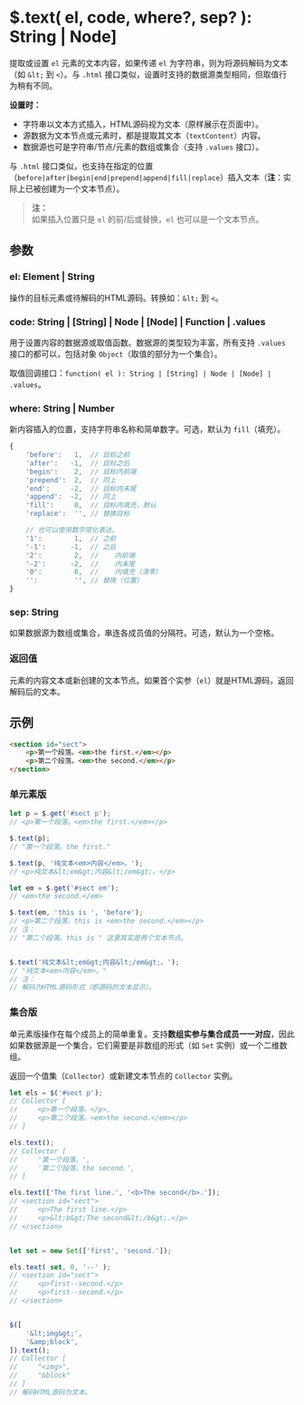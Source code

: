 # $.text( el, code, where?, sep? ): String | Node]

提取或设置 `el` 元素的文本内容，如果传递 `el` 为字符串，则为将源码解码为文本（如 `&lt;` 到 `<`）。与 `.html` 接口类似，设置时支持的数据源类型相同，但取值行为稍有不同。

**设置时：**

- 字符串以文本方式插入，HTML源码视为文本（原样展示在页面中）。
- 源数据为文本节点或元素时，都是提取其文本（`textContent`）内容。
- 数据源也可是字符串/节点/元素的数组或集合（支持 `.values` 接口）。

与 `.html` 接口类似，也支持在指定的位置（`before|after|begin|end|prepend|append|fill|replace`）插入文本（**注**：实际上已被创建为一个文本节点）。

> **注：**<br>
> 如果插入位置只是 `el` 的前/后或替换，`el` 也可以是一个文本节点。


## 参数

### el: Element | String

操作的目标元素或待解码的HTML源码。转换如：`&lt;` 到 `<`。


### code: String | [String] | Node | [Node] | Function | .values

用于设置内容的数据源或取值函数。数据源的类型较为丰富，所有支持 `.values` 接口的都可以，包括对象 `Object`（取值的部分为一个集合）。

取值回调接口：`function( el ): String | [String] | Node | [Node] | .values`。


### where: String | Number

新内容插入的位置，支持字符串名称和简单数字。可选，默认为 `fill`（填充）。

```js
{
    'before':   1,  // 目标之前
    'after':   -1,  // 目标之后
    'begin':    2,  // 目标内前端
    'prepend':  2,  // 同上
    'end':     -2,  // 目标内末尾
    'append':  -2,  // 同上
    'fill':     0,  // 目标内填充，默认
    'replace':  '', // 替换目标

    // 也可以使用数字简化表达。
    '1':        1,  // 之前
    '-1':      -1,  // 之后
    '2':        2,  //    内前端
    '-2':      -2,  //    内末尾
    '0':        0,  //    内填充（清零）
    '':         '', // 替换（位置）
}
```


### sep: String

如果数据源为数组或集合，串连各成员值的分隔符。可选，默认为一个空格。


### 返回值

元素的内容文本或新创建的文本节点。如果首个实参（`el`）就是HTML源码，返回解码后的文本。


## 示例

```html
<section id="sect">
    <p>第一个段落。<em>the first.</em></p>
    <p>第二个段落。<em>the second.</em></p>
</section>
```


### 单元素版

```js
let p = $.get('#sect p');
// <p>第一个段落。<em>the first.</em></p>

$.text(p);
// "第一个段落。the first."

$.text(p, '纯文本<em>内容</em>。');
// <p>纯文本&lt;em&gt;内容&lt;/em&gt;。</p>

let em = $.get('#sect em');
// <em>the second.</em>

$.text(em, 'this is ', 'before');
// <p>第二个段落。this is <em>the second.</em></p>
// 注：
// "第二个段落。this is " 这里其实是两个文本节点。


$.text('纯文本&lt;em&gt;内容&lt;/em&gt;。');
// "纯文本<em>内容</em>。"
// 注：
// 解码为HTML源码形式（即源码的文本显示）。
```


### 集合版

单元素版操作在每个成员上的简单重复。支持**数组实参与集合成员一一对应**，因此如果数据源是一个集合，它们需要是非数组的形式（如 `Set` 实例）或一个二维数组。

返回一个值集（`Collector`）或新建文本节点的 `Collector` 实例。


```js
let els = $('#sect p');
// Collector [
//     <p>第一个段落。</p>,
//     <p>第二个段落。<em>the second.</em></p>
// ]

els.text();
// Collector [
//     '第一个段落。',
//     '第二个段落。the second.',
// ]

els.text(['The first line.', '<b>The second</b>.']);
// <section id="sect">
//     <p>The first line.</p>
//     <p>&lt;b&gt;The second&lt;/b&gt;.</p>
// </section>


let set = new Set(['first', 'second.']);

els.text( set, 0, '--' );
// <section id="sect">
//     <p>first--second.</p>
//     <p>first--second.</p>
// </section>


$([
    '&lt;img&gt;',
    '&amp;block',
]).text();
// Collector [
//     "<img>",
//     "&block"
// ]
// 解码HTML源码为文本。
```
